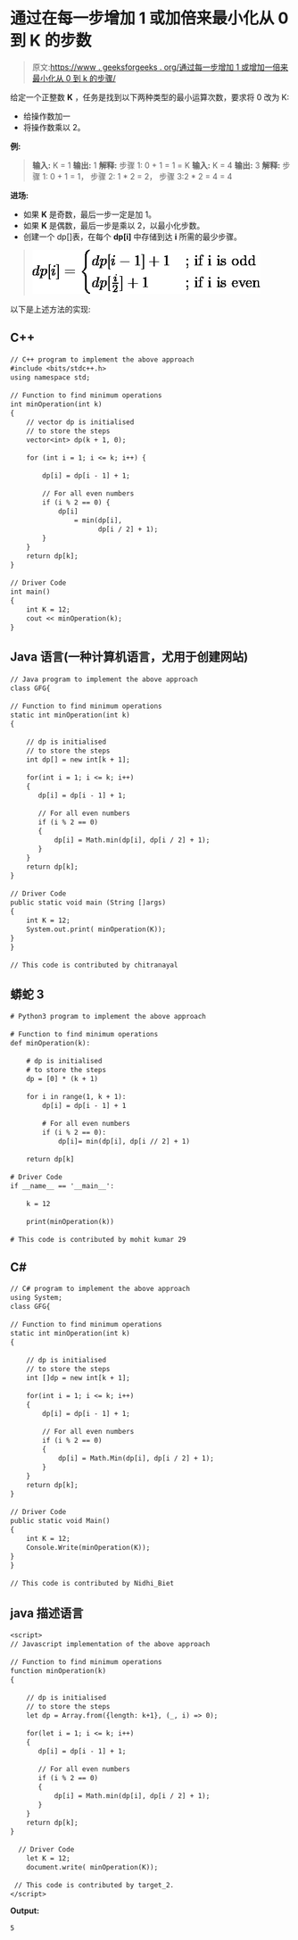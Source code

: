 # 通过在每一步增加 1 或加倍来最小化从 0 到 K 的步数

> 原文:[https://www . geeksforgeeks . org/通过每一步增加 1 或增加一倍来最小化从 0 到 k 的步骤/](https://www.geeksforgeeks.org/minimize-steps-to-reach-k-from-0-by-adding-1-or-doubling-at-each-step/)

给定一个正整数 **K** ，任务是找到以下两种类型的最小运算次数，要求将 0 改为 K:

*   给操作数加一
*   将操作数乘以 2。

**例:**

> **输入:** K = 1
> **输出:** 1
> **解释:**
> 步骤 1: 0 + 1 = 1 = K
> **输入:** K = 4
> **输出:** 3
> **解释:**
> 步骤 1: 0 + 1 = 1，
> 步骤 2: 1 * 2 = 2，
> 步骤 3:2 * 2 = 4 = 4

**进场:**

*   如果 **K** 是奇数，最后一步一定是加 1。
*   如果 **K** 是偶数，最后一步是乘以 2，以最小化步数。
*   创建一个 dp[]表，在每个 **dp[i]** 中存储到达 **i** 所需的最少步骤。

> ![dp[i] =\begin{cases} dp[i - 1] + 1 & \text{; if i is odd} \\ dp[\frac{i}{2}] + 1 & \text{; if i is even} \end{cases}  ](img/e38b284a382385082b40ec086af72cb9.png "Rendered by QuickLaTeX.com")

以下是上述方法的实现:

## C++

```
// C++ program to implement the above approach
#include <bits/stdc++.h>
using namespace std;

// Function to find minimum operations
int minOperation(int k)
{
    // vector dp is initialised
    // to store the steps
    vector<int> dp(k + 1, 0);

    for (int i = 1; i <= k; i++) {

        dp[i] = dp[i - 1] + 1;

        // For all even numbers
        if (i % 2 == 0) {
            dp[i]
                = min(dp[i],
                      dp[i / 2] + 1);
        }
    }
    return dp[k];
}

// Driver Code
int main()
{
    int K = 12;
    cout << minOperation(k);
}
```

## Java 语言(一种计算机语言，尤用于创建网站)

```
// Java program to implement the above approach
class GFG{

// Function to find minimum operations
static int minOperation(int k)
{

    // dp is initialised
    // to store the steps
    int dp[] = new int[k + 1];

    for(int i = 1; i <= k; i++)
    {
       dp[i] = dp[i - 1] + 1;

       // For all even numbers
       if (i % 2 == 0)
       {
           dp[i] = Math.min(dp[i], dp[i / 2] + 1);
       }
    }
    return dp[k];
}

// Driver Code
public static void main (String []args)
{
    int K = 12;
    System.out.print( minOperation(K));
}
}

// This code is contributed by chitranayal
```

## 蟒蛇 3

```
# Python3 program to implement the above approach

# Function to find minimum operations
def minOperation(k):

    # dp is initialised
    # to store the steps
    dp = [0] * (k + 1)

    for i in range(1, k + 1):
        dp[i] = dp[i - 1] + 1

        # For all even numbers
        if (i % 2 == 0):
            dp[i]= min(dp[i], dp[i // 2] + 1)

    return dp[k]

# Driver Code
if __name__ == '__main__':

    k = 12

    print(minOperation(k))

# This code is contributed by mohit kumar 29
```

## C#

```
// C# program to implement the above approach
using System;
class GFG{

// Function to find minimum operations
static int minOperation(int k)
{

    // dp is initialised
    // to store the steps
    int []dp = new int[k + 1];

    for(int i = 1; i <= k; i++)
    {
        dp[i] = dp[i - 1] + 1;

        // For all even numbers
        if (i % 2 == 0)
        {
            dp[i] = Math.Min(dp[i], dp[i / 2] + 1);
        }
    }
    return dp[k];
}

// Driver Code
public static void Main()
{
    int K = 12;
    Console.Write(minOperation(K));
}
}

// This code is contributed by Nidhi_Biet
```

## java 描述语言

```
<script>
// Javascript implementation of the above approach

// Function to find minimum operations
function minOperation(k)
{

    // dp is initialised
    // to store the steps
    let dp = Array.from({length: k+1}, (_, i) => 0);

    for(let i = 1; i <= k; i++)
    {
       dp[i] = dp[i - 1] + 1;

       // For all even numbers
       if (i % 2 == 0)
       {
           dp[i] = Math.min(dp[i], dp[i / 2] + 1);
       }
    }
    return dp[k];
}

  // Driver Code   
    let K = 12;
    document.write( minOperation(K));

 // This code is contributed by target_2.
</script>
```

**Output:** 

```
5
```